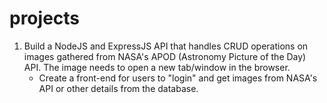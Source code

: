 # projects
1. Build a NodeJS and ExpressJS API that handles CRUD operations on images gathered from NASA's APOD (Astronomy Picture of the Day) API. The image needs to open a new tab/window in the browser.
    - Create a front-end for users to "login" and get images from NASA's API or other details from the database.
